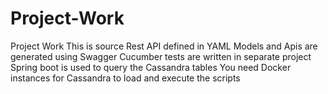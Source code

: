 # Project-Work
Project Work
This is source Rest API defined in YAML
Models and Apis are generated using Swagger
Cucumber tests are written in separate  project
Spring boot is used to query the Cassandra tables
You need Docker instances for Cassandra to load and execute the scripts
